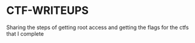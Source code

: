 # CTF-WRITEUPS
Sharing the steps of getting root access and getting the flags for the ctfs that I complete
